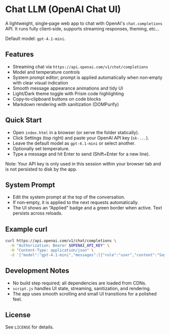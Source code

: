 # Chat LLM (OpenAI Chat UI)

A lightweight, single‑page web app to chat with OpenAI's `chat.completions` API. It runs fully client‑side, supports streaming responses, theming, etc...

Default model: `gpt-4.1-mini`.

## Features
- Streaming chat via `https://api.openai.com/v1/chat/completions`
- Model and temperature controls
- System prompt editor; prompt is applied automatically when non‑empty with clear visual indication
- Smooth message appearance animations and tidy UI
- Light/Dark theme toggle with Prism code highlighting
- Copy‑to‑clipboard buttons on code blocks
- Markdown rendering with sanitization (DOMPurify)

## Quick Start
- Open `index.html` in a browser (or serve the folder statically).
- Click Settings (top right) and paste your OpenAI API key (`sk-...`).
- Leave the default model as `gpt-4.1-mini` or select another.
- Optionally set temperature.
- Type a message and hit Enter to send (Shift+Enter for a new line).

Note: Your API key is only used in this session within your browser tab and is not persisted to disk by the app.

## System Prompt
- Edit the system prompt at the top of the conversation.
- If non‑empty, it is applied to the next requests automatically.
- The UI shows an “Applied” badge and a green border when active. Text persists across reloads.

## Example curl
```bash
curl https://api.openai.com/v1/chat/completions \
  -H "Authorization: Bearer $OPENAI_API_KEY" \
  -H "Content-Type: application/json" \
  -d '{"model":"gpt-4.1-mini","messages":[{"role":"user","content":"Say hello"}]}'
```

## Development Notes
- No build step required; all dependencies are loaded from CDNs.
- `script.js` handles UI state, streaming, sanitization, and rendering.
- The app uses smooth scrolling and small UI transitions for a polished feel.

## License
See `LICENSE` for details.
